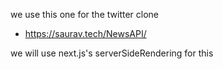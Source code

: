 we use this one for the twitter clone 
- https://saurav.tech/NewsAPI/

we will use next.js's serverSideRendering for this



